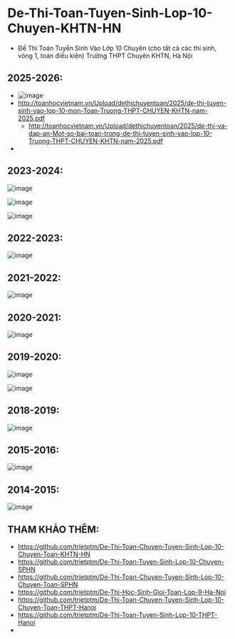 # De-Thi-Toan-Tuyen-Sinh-Lop-10-Chuyen-KHTN-HN
* Đề Thi Toán Tuyển Sinh Vào Lớp 10 Chuyên (cho tất cả các thí sinh, vòng 1, toán điều kiện) Trường THPT Chuyên KHTN, Hà Nội

## 2025-2026:
* ![image](https://github.com/user-attachments/assets/e1a02c7d-9eb6-4c71-9864-37f7bcd37c9b)
* http://toanhocvietnam.vn/Upload/dethichuyentoan/2025/de-thi-tuyen-sinh-vao-lop-10-mon-Toan-Truong-THPT-CHUYEN-KHTN-nam-2025.pdf
  * http://toanhocvietnam.vn/Upload/dethichuyentoan/2025/de-thi-va-dap-an-Mot-so-bai-toan-trong-de-thi-tuyen-sinh-vao-lop-10-Truong-THPT-CHUYEN-KHTN-nam-2025.pdf
* 

## 2023-2024:
![image](https://github.com/user-attachments/assets/7bad8970-5da0-4526-b360-701d9d1ab59b)

![image](https://github.com/user-attachments/assets/c5a0f933-d7eb-4707-a1ba-e928621cbde6)

![image](https://github.com/user-attachments/assets/24269dc9-fd46-48d7-86a0-463cc33b560f)

## 2022-2023:
![image](https://github.com/user-attachments/assets/5a13b2ac-e0a1-4435-ab6c-b3e028040f1f)

## 2021-2022:
![image](https://github.com/user-attachments/assets/772ae217-a2a3-4c32-9db4-e51b7f5347b0)

## 2020-2021:
![image](https://github.com/user-attachments/assets/9d9f7bf3-6bb8-485e-8fd9-168d30cdc6e4)

## 2019-2020:
![image](https://github.com/user-attachments/assets/3986b0f2-d207-481e-adc8-748b45654c5a)

![image](https://github.com/user-attachments/assets/9900e987-7289-4891-995f-987285cd686c)

## 2018-2019:
![image](https://github.com/user-attachments/assets/10f258e7-a877-42d6-a5f9-d21f91295fd6)

## 2015-2016:
![image](https://github.com/user-attachments/assets/196ebce1-1132-481e-ad2c-abd1cd543d62)

## 2014-2015:
![image](https://github.com/user-attachments/assets/665c2c24-a0ba-49e4-9485-9c77b2620f88)

## THAM KHẢO THÊM:
* https://github.com/trietptm/De-Thi-Toan-Chuyen-Tuyen-Sinh-Lop-10-Chuyen-Toan-KHTN-HN
* https://github.com/trietptm/De-Thi-Toan-Tuyen-Sinh-Lop-10-Chuyen-SPHN
* https://github.com/trietptm/De-Thi-Toan-Chuyen-Tuyen-Sinh-Lop-10-Chuyen-Toan-SPHN
* https://github.com/trietptm/De-Thi-Hoc-Sinh-Gioi-Toan-Lop-9-Ha-Noi
* https://github.com/trietptm/De-Thi-Toan-Chuyen-Tuyen-Sinh-Lop-10-Chuyen-Toan-THPT-Hanoi
* https://github.com/trietptm/De-Thi-Toan-Tuyen-Sinh-Lop-10-THPT-Hanoi
* 



